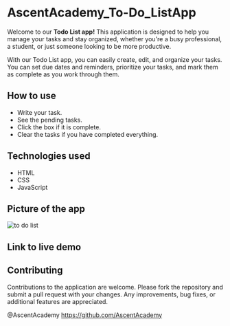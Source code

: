 # AscentAcademy_To-Do_ListApp
Welcome to our **Todo List app!** This application is designed to help you manage your tasks and stay organized, whether you're a busy professional, a student, or just someone looking to be more productive.

With our Todo List app, you can easily create, edit, and organize your tasks. You can set due dates and reminders, prioritize your tasks, and mark them as complete as you work through them. 

## How to use
- Write your task.
- See the pending tasks.
- Click the box if it is complete.
- Clear the tasks if you have completed everything.

## Technologies used

 - HTML
 - CSS
 - JavaScript
 
 ## Picture of the app
 ![to do list](https://user-images.githubusercontent.com/108140716/226714966-b0fba3aa-72c7-4d0b-a532-39beb45624b2.jpg)


## Link to live demo



## Contributing
Contributions to the application are welcome. Please fork the repository and submit a pull request with your changes. Any improvements, bug fixes, or additional features are appreciated.


@AscentAcademy 
https://github.com/AscentAcademy

